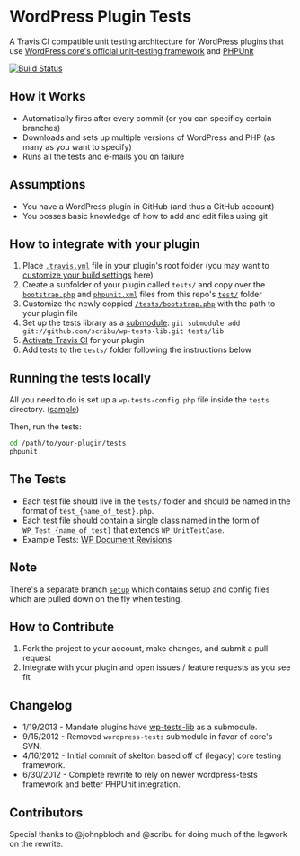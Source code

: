 WordPress Plugin Tests
======================

A Travis CI compatible unit testing architecture for WordPress plugins that use [WordPress core's official unit-testing framework](http://unit-tests.trac.wordpress.org/browser/trunk/includes) and [PHPUnit](https://github.com/sebastianbergmann/phpunit/)

[![Build Status](https://secure.travis-ci.org/benbalter/wordpress-plugin-tests.png)](http://travis-ci.org/benbalter/wordpress-plugin-tests)

How it Works
------------
* Automatically fires after every commit (or you can specificy certain branches)
* Downloads and sets up multiple versions of WordPress and PHP (as many as you want to specify)
* Runs all the tests and e-mails you on failure

Assumptions
------------
* You have a WordPress plugin in GitHub (and thus a GitHub account)
* You posses basic knowledge of how to add and edit files using git

How to integrate with your plugin
----------------------------------
1. Place [`.travis.yml`](https://github.com/benbalter/wordpress-plugin-tests/blob/master/.travis.yml) file in your plugin's root folder (you may want to [customize your build settings](http://about.travis-ci.org/docs/user/build-configuration/) here)
2. Create a subfolder of your plugin called `tests/` and copy over the [`bootstrap.php`](https://github.com/benbalter/wordpress-plugin-tests/blob/master/tests/bootstrap.php) and [`phpunit.xml`](https://github.com/benbalter/wordpress-plugin-tests/blob/master/tests/phpunit.xml) files from this repo's [`test/`](https://github.com/benbalter/wordpress-plugin-tests/tree/master/tests) folder
3. Customize the newly coppied [`/tests/bootstrap.php`](https://github.com/benbalter/wordpress-plugin-tests/blob/master/tests/bootstrap.php) with the path to your plugin file 
4. Set up the tests library as a [submodule](http://git-scm.com/book/en/Git-Tools-Submodules): `git submodule add git://github.com/scribu/wp-tests-lib.git tests/lib`
5. [Activate Travis CI](http://travis-ci.org/profile) for your plugin
6. Add tests to the `tests/` folder following the instructions below

Running the tests locally
----------------------------------
All you need to do is set up a `wp-tests-config.php` file inside the `tests` directory. ([sample](https://unit-tests.svn.wordpress.org/trunk/wp-tests-config-sample.php))

Then, run the tests:

```bash
cd /path/to/your-plugin/tests
phpunit
```

The Tests
---------
* Each test file should live in the `tests/` folder and should be named in the format of `test_{name_of_test}.php`.
* Each test file should contain a single class named in the form of `WP_Test_{name_of_test}` that extends `WP_UnitTestCase`. 
* Example Tests: [WP Document Revisions](https://github.com/benbalter/WP-Document-Revisions/tree/master/tests)

Note
----
There's a separate branch [`setup`](https://github.com/benbalter/wordpress-plugin-tests/tree/setup) which contains setup and config files which are pulled down on the fly when testing.

How to Contribute
-----------------
1. Fork the project to your account, make changes, and submit a pull request
1. Integrate with your plugin and open issues / feature requests as you see fit

Changelog
---------
* 1/19/2013 - Mandate plugins have [wp-tests-lib](https://github.com/scribu/wp-tests-lib) as a submodule.
* 9/15/2012 - Removed `wordpress-tests` submodule in favor of core's SVN.
* 4/16/2012 - Initial commit of skelton based off of (legacy) core testing framework.
* 6/30/2012 - Complete rewrite to rely on newer wordpress-tests framework and better PHPUnit integration.

Contributors
------------
Special thanks to @johnpbloch and @scribu for doing much of the legwork on the rewrite.

